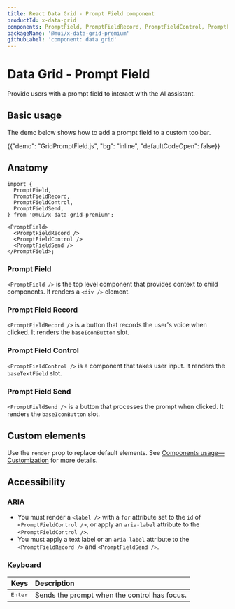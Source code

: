 ```yaml
---
title: React Data Grid - Prompt Field component
productId: x-data-grid
components: PromptField, PromptFieldRecord, PromptFieldControl, PromptFieldSend
packageName: '@mui/x-data-grid-premium'
githubLabel: 'component: data grid'
---
```


# Data Grid - Prompt Field [<span class="plan-premium"></span>](/x/introduction/licensing/#premium-plan 'Premium plan')

<p class="description">Provide users with a prompt field to interact with the AI assistant.</p>

## Basic usage

The demo below shows how to add a prompt field to a custom toolbar.

{{"demo": "GridPromptField.js", "bg": "inline", "defaultCodeOpen": false}}

## Anatomy

```tsx
import {
  PromptField,
  PromptFieldRecord,
  PromptFieldControl,
  PromptFieldSend,
} from '@mui/x-data-grid-premium';

<PromptField>
  <PromptFieldRecord />
  <PromptFieldControl />
  <PromptFieldSend />
</PromptField>;
```

### Prompt Field

`<PromptField />` is the top level component that provides context to child components.
It renders a `<div />` element.

### Prompt Field Record

`<PromptFieldRecord />` is a button that records the user's voice when clicked.
It renders the `baseIconButton` slot.

### Prompt Field Control

`<PromptFieldControl />` is a component that takes user input.
It renders the `baseTextField` slot.

### Prompt Field Send

`<PromptFieldSend />` is a button that processes the prompt when clicked.
It renders the `baseIconButton` slot.

## Custom elements

Use the `render` prop to replace default elements.
See [Components usage—Customization](/x/react-data-grid/components/usage/#customization) for more details.

## Accessibility

### ARIA

- You must render a `<label />` with a `for` attribute set to the `id` of `<PromptFieldControl />`, or apply an `aria-label` attribute to the `<PromptFieldControl />`.
- You must apply a text label or an `aria-label` attribute to the `<PromptFieldRecord />` and `<PromptFieldSend />`.

### Keyboard

|                         Keys | Description                                  |
| ---------------------------: | :------------------------------------------- |
| <kbd class="key">Enter</kbd> | Sends the prompt when the control has focus. |
